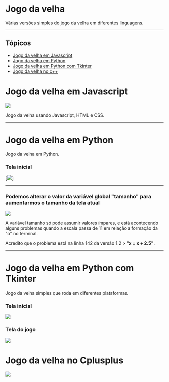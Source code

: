 # Jogo da velha 

Várias versões simples do jogo da velha em diferentes linguagens.

----------

## Tópicos  
- [Jogo da velha em Javascript](#Jogo-da-velha-em-Javascript)
- [Jogo da velha em Python](#Jogo-da-velha-em-Python)
- [Jogo da velha em Python com Tkinter](#Jogo-da-velha-em-Python-com-Tkinter)
- [Jogo da velha no c++](#Jogo-da-velha-no-Cplusplus)

# Jogo da velha em Javascript  
![](https://github.com/gabrielogregorio/jogo_da_velha/blob/master/Javascript/print.png)

Jogo da velha usando Javascript, HTML e CSS.

----------------------------------------------------------

# Jogo da velha em Python
Jogo da velha em Python.

### Tela inicial
[<img src="https://github.com/gabrielogregorio/jogo_da_velha/blob/master/Python%20no%20terminal/imagens/print%202.png">]

----------------------------------------------------------

### Podemos alterar o valor da variável global "tamanho" para aumentarmos o tamanho da tela atual
[<img src="https://github.com/gabrielogregorio/jogo_da_velha/blob/master/Python%20no%20terminal/imagens/print%201.png">](#)

A variável tamanho só pode assumir valores ímpares, e está acontecendo alguns problemas quando a escala passa de 11 em relação a formação da "o" no terminal.

Acredito que o problema está na linha 142 da versão 1.2 > __"x = x + 2.5"__.

----------------------------------------------------------

# Jogo da velha em Python com Tkinter
Jogo da velha simples que roda em diferentes plataformas.

### Tela inicial 
[<img src="https://github.com/gabrielogregorio/jogo_da_velha/blob/master/Python%20com%20tkinter/tela%201.png">](#)

### Tela do jogo
[<img src="https://github.com/gabrielogregorio/jogo_da_velha/blob/master/Python%20com%20tkinter/game.png">](#)

# Jogo da velha no Cplusplus
[<img src ="https://github.com/gabrielogregorio/jogo_da_velha/blob/master/cplusplus%20no%20cmd/jogo%20da%20velha%20simples%20em%20cplusplus.png">](#)
